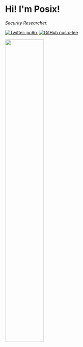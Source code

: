 <h1> Hi! I'm Posix!</h1>

<p><em>Security Researcher.</em></p>

[![Twitter: po6ix](https://img.shields.io/twitter/follow/po6ix?style=flat-square)](https://twitter.com/po6ix)
[![GitHub posix-lee](https://img.shields.io/github/followers/posix-lee?label=follow%20github&style=flat-square)](https://github.com/posix-lee)

<img src="https://github-readme-stats.vercel.app/api?username=posix-lee&show_icons=true" width="50%">